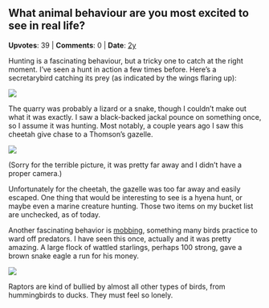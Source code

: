 ## What animal behaviour are you most excited to see in real life?
    
**Upvotes**: 39 | **Comments**: 0 | **Date**: [2y](https://www.quora.com/What-animal-behaviour-are-you-most-excited-to-see-in-real-life/answer/Gary-Meaney)

Hunting is a fascinating behaviour, but a tricky one to catch at the right moment. I’ve seen a hunt in action a few times before. Here’s a secretarybird catching its prey (as indicated by the wings flaring up):

![](https://qph.fs.quoracdn.net/main-qimg-a7bd6eca580baffae4e8495ef03b4b61-pjlq)

The quarry was probably a lizard or a snake, though I couldn’t make out what it was exactly. I saw a black-backed jackal pounce on something once, so I assume it was hunting. Most notably, a couple years ago I saw this cheetah give chase to a Thomson’s gazelle.

![](https://qph.fs.quoracdn.net/main-qimg-5dc032e63b0701ea5b8507b9e9e08f60-lq)

(Sorry for the terrible picture, it was pretty far away and I didn’t have a proper camera.)

Unfortunately for the cheetah, the gazelle was too far away and easily escaped. One thing that would be interesting to see is a hyena hunt, or maybe even a marine creature hunting. Those two items on my bucket list are unchecked, as of today.

Another fascinating behavior is [mobbing](https://en.wikipedia.org/wiki/Mobbing_(animal_behavior) "en.wikipedia.org"), something many birds practice to ward off predators. I have seen this once, actually and it was pretty amazing. A large flock of wattled starlings, perhaps 100 strong, gave a brown snake eagle a run for his money.

![](https://qph.fs.quoracdn.net/main-qimg-aed596693babde66dbc93f63869ba36d-lq)

Raptors are kind of bullied by almost all other types of birds, from hummingbirds to ducks. They must feel so lonely.

